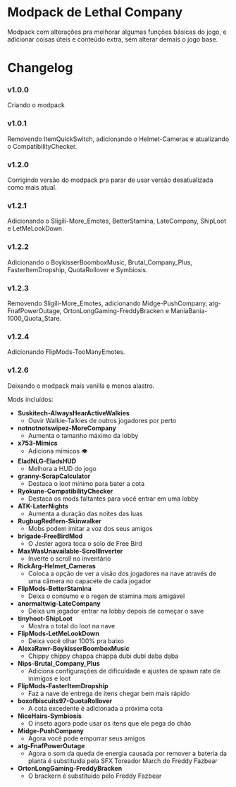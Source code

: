 # Modpack de Lethal Company

Modpack com alterações pra melhorar algumas funções básicas do jogo, e adicionar coisas úteis e conteúdo extra, sem alterar demais o jogo base.


# Changelog

### v1.0.0
Criando o modpack

### v1.0.1
Removendo ItemQuickSwitch, adicionando o Helmet-Cameras e atualizando o CompatibilityChecker.

### v1.2.0
Corrigindo versão do modpack pra parar de usar versão desatualizada como mais atual.

### v1.2.1
Adicionando o Sligili-More_Emotes, BetterStamina, LateCompany, ShipLoot e LetMeLookDown.

### v1.2.2
Adicionando o BoykisserBoomboxMusic, Brutal_Company_Plus, FasterItemDropship, QuotaRollover e Symbiosis.

### v1.2.3
Removendo Sligili-More_Emotes, adicionando Midge-PushCompany, atg-FnafPowerOutage, OrtonLongGaming-FreddyBracken e ManiaBania-1000_Quota_Stare.

### v1.2.4
Adicionando FlipMods-TooManyEmotes.

### v1.2.6
Deixando o modpack mais vanilla e menos alastro.

Mods incluídos:
- **Suskitech-AlwaysHearActiveWalkies**
    - Ouvir Walkie-Talkies de outros jogadores por perto
- **notnotnotswipez-MoreCompany**
    - Aumenta o tamanho máximo da lobby
- **x753-Mimics**
    - Adiciona mímicos 👁
- **EladNLG-EladsHUD**
    - Melhora a HUD do jogo
- **granny-ScrapCalculator**
    - Destaca o loot mínimo para bater a cota
- **Ryokune-CompatibilityChecker**
    - Destaca os mods faltantes para você entrar em uma lobby
- **ATK-LaterNights**
    - Aumenta a duração das noites das luas
- **RugbugRedfern-Skinwalker**
    - Mobs podem imitar a voz dos seus amigos
- **brigade-FreeBirdMod**
    - O Jester agora toca o solo de Free Bird
- **MaxWasUnavailable-ScrollInverter**
    - Inverte o scroll no inventário
- **RickArg-Helmet_Cameras**
    - Coloca a opção de ver a visão dos jogadores na nave através de uma câmera no capacete de cada jogador
- **FlipMods-BetterStamina**
    - Deixa o consumo e o regen de stamina mais amigável
- **anormaltwig-LateCompany**
    - Deixa um jogador entrar na lobby depois de começar o save
- **tinyhoot-ShipLoot**
    - Mostra o total do loot na nave
- **FlipMods-LetMeLookDown**
    - Deixa você olhar 100% pra baixo
- **AlexaRawr-BoykisserBoomboxMusic**
    - Chippy chippy chappa chappa dubi dubi daba daba
- **Nips-Brutal_Company_Plus**
    - Adiciona configurações de dificuldade e ajustes de spawn rate de inimigos e loot
- **FlipMods-FasterItemDropship**
    - Faz a nave de entrega de itens chegar bem mais rápido
- **boxofbiscuits97-QuotaRollover**
    - A cota excedente é adicionada a próxima cota
- **NiceHairs-Symbiosis**
    - O inseto agora pode usar os itens que ele pega do chão
- **Midge-PushCompany**
    - Agora você pode empurrar seus amigos
- **atg-FnafPowerOutage**
    - Agora o som da queda de energia causada por remover a bateria da planta é substituida pela SFX  Toreador March do Freddy Fazbear
- **OrtonLongGaming-FreddyBracken**
    - O brackern é substituido pelo Freddy Fazbear